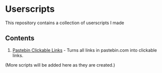 # Userscripts

This repository contains a collection of userscripts I made

## Contents

1. [Pastebin Clickable Links](PastebinClickableLinks.user.js) - Turns all links in pastebin.com into clickable links.

(More scripts will be added here as they are created.)

